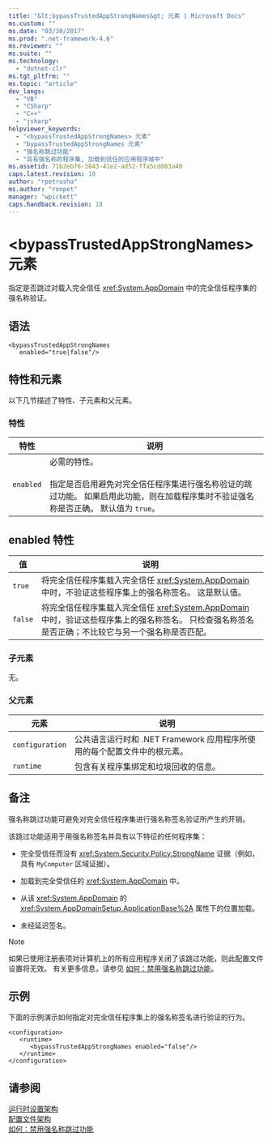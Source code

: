 ```yaml
---
title: "&lt;bypassTrustedAppStrongNames&gt; 元素 | Microsoft Docs"
ms.custom: ""
ms.date: "03/30/2017"
ms.prod: ".net-framework-4.6"
ms.reviewer: ""
ms.suite: ""
ms.technology: 
  - "dotnet-clr"
ms.tgt_pltfrm: ""
ms.topic: "article"
dev_langs: 
  - "VB"
  - "CSharp"
  - "C++"
  - "jsharp"
helpviewer_keywords: 
  - "<bypassTrustedAppStrongNames> 元素"
  - "bypassTrustedAppStrongNames 元素"
  - "强名称跳过功能"
  - "具有强名称的程序集, 加载到信任的应用程序域中"
ms.assetid: 71b2ebf6-3843-41e2-ad52-ffa5cd083a40
caps.latest.revision: 18
author: "rpetrusha"
ms.author: "ronpet"
manager: "wpickett"
caps.handback.revision: 18
---
```

# &lt;bypassTrustedAppStrongNames&gt; 元素
指定是否跳过对载入完全信任 <xref:System.AppDomain> 中的完全信任程序集的强名称验证。  
  
## 语法  
  
```  
<bypassTrustedAppStrongNames    
   enabled="true|false"/>  
```  
  
## 特性和元素  
 以下几节描述了特性、子元素和父元素。  
  
### 特性  
  
|特性|说明|  
|--------|--------|  
|`enabled`|必需的特性。<br /><br /> 指定是否启用避免对完全信任程序集进行强名称验证的跳过功能。  如果启用此功能，则在加载程序集时不验证强名称是否正确。  默认值为 `true`。|  
  
## enabled 特性  
  
|值|说明|  
|-------|--------|  
|`true`|将完全信任程序集载入完全信任 <xref:System.AppDomain> 中时，不验证这些程序集上的强名称签名。  这是默认值。|  
|`false`|将完全信任程序集载入完全信任 <xref:System.AppDomain> 中时，验证这些程序集上的强名称签名。  只检查强名称签名是否正确；不比较它与另一个强名称是否匹配。|  
  
### 子元素  
 无。  
  
### 父元素  
  
|元素|说明|  
|--------|--------|  
|`configuration`|公共语言运行时和 .NET Framework 应用程序所使用的每个配置文件中的根元素。|  
|`runtime`|包含有关程序集绑定和垃圾回收的信息。|  
  
## 备注  
 强名称跳过功能可避免对完全信任程序集进行强名称签名验证所产生的开销。  
  
 该跳过功能适用于用强名称签名并具有以下特征的任何程序集：  
  
-   完全受信任而没有 <xref:System.Security.Policy.StrongName> 证据（例如，具有 `MyComputer` 区域证据）。  
  
-   加载到完全受信任的 <xref:System.AppDomain> 中。  
  
-   从该 <xref:System.AppDomain> 的 <xref:System.AppDomainSetup.ApplicationBase%2A> 属性下的位置加载。  
  
-   未经延迟签名。  
  
> [!NOTE]
>  如果已使用注册表项对计算机上的所有应用程序关闭了该跳过功能，则此配置文件设置将无效。  有关更多信息，请参见 [如何：禁用强名称跳过功能](../../../../../docs/framework/app-domains/how-to-disable-the-strong-name-bypass-feature.md)。  
  
## 示例  
 下面的示例演示如何指定对完全信任程序集上的强名称签名进行验证的行为。  
  
```  
<configuration>  
   <runtime>  
      <bypassTrustedAppStrongNames enabled="false"/>  
   </runtime>  
</configuration>  
```  
  
## 请参阅  
 [运行时设置架构](../../../../../docs/framework/configure-apps/file-schema/runtime/index.md)   
 [配置文件架构](../../../../../docs/framework/configure-apps/file-schema/index.md)   
 [如何：禁用强名称跳过功能](../../../../../docs/framework/app-domains/how-to-disable-the-strong-name-bypass-feature.md)
